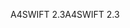 <span data-ttu-id="b5fdb-101">A4SWIFT 2.3</span><span class="sxs-lookup"><span data-stu-id="b5fdb-101">A4SWIFT 2.3</span></span>